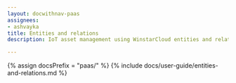 ```yaml
---
layout: docwithnav-paas
assignees:
- ashvayka
title: Entities and relations
description: IoT asset management using WinstarCloud entities and relations feature

---
```


{% assign docsPrefix = "paas/" %}
{% include docs/user-guide/entities-and-relations.md %}
